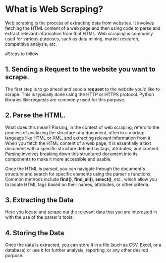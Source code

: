 # What is Web Scraping?

Web scraping is the process of extracting data from websites. It involves fetching the HTML content of a web page and then using code to parse and extract relevant information from that HTML. Web scraping is commonly used for various purposes, such as data mining, market research, competitive analysis, etc.

#Steps to follow

## 1. Sending a Request to the website you want to scrape.

The first step is to go ahead and send a **request** to the website you'd like to scrape. This is typically done using the HTTP or HTTPS protocol. Python libraries like requests are commonly used for this purpose.

## 2. Parse the HTML.

What does this mean? Parsing, in the context of web scraping, refers to the process of analyzing the structure of a document, often in a markup language like HTML or XML, and extracting relevant information from it. When you fetch the HTML content of a web page, it is essentially a text document with a specific structure defined by tags, attributes, and content. Parsing involves breaking down this structured document into its components to make it more accessible and usable.

Once the HTML is parsed, you can navigate through the document's structure and search for specific elements using the parser's functions.
Common methods include **find()**, **find_all()**, **select()**, etc., which allow you to locate HTML tags based on their names, attributes, or other criteria.

## 3. Extracting the Data

Here you locate and scrape out the relevant data that you are interested in with the use of the parser's tools.

## 4. Storing the Data

Once the data is extracted, you can store it in a file (such as CSV, Excel, or a database) or use it for further analysis, reporting, or any other desired purpose.

